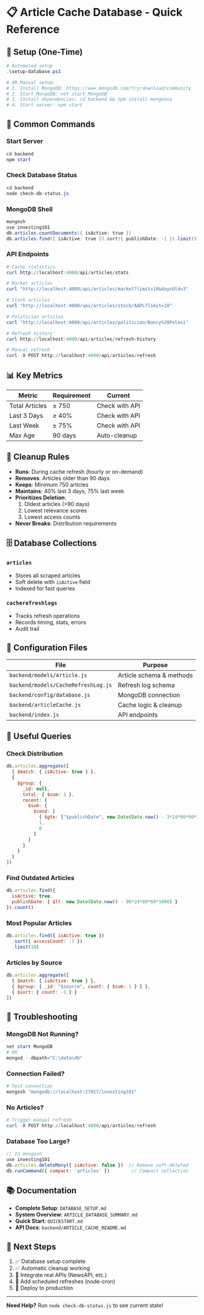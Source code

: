 # 📋 Article Cache Database - Quick Reference

## 🚀 Setup (One-Time)

```powershell
# Automated setup
.\setup-database.ps1

# OR Manual setup:
# 1. Install MongoDB: https://www.mongodb.com/try/download/community
# 2. Start MongoDB: net start MongoDB
# 3. Install dependencies: cd backend && npm install mongoose
# 4. Start server: npm start
```

## 🎯 Common Commands

### Start Server
```powershell
cd backend
npm start
```

### Check Database Status
```powershell
cd backend
node check-db-status.js
```

### MongoDB Shell
```powershell
mongosh
use investing101
db.articles.countDocuments({ isActive: true })
db.articles.find({ isActive: true }).sort({ publishDate: -1 }).limit(5)
```

### API Endpoints
```powershell
# Cache statistics
curl http://localhost:4000/api/articles/stats

# Market articles
curl "http://localhost:4000/api/articles/market?limit=10&daysOld=3"

# Stock articles
curl "http://localhost:4000/api/articles/stock/AAPL?limit=10"

# Politician articles
curl "http://localhost:4000/api/articles/politician/Nancy%20Pelosi"

# Refresh history
curl http://localhost:4000/api/articles/refresh-history

# Manual refresh
curl -X POST http://localhost:4000/api/articles/refresh
```

## 📊 Key Metrics

| Metric | Requirement | Current |
|--------|-------------|---------|
| Total Articles | ≥ 750 | Check with API |
| Last 3 Days | ≥ 40% | Check with API |
| Last Week | ≥ 75% | Check with API |
| Max Age | 90 days | Auto-cleanup |

## 🧹 Cleanup Rules

- **Runs**: During cache refresh (hourly or on-demand)
- **Removes**: Articles older than 90 days
- **Keeps**: Minimum 750 articles
- **Maintains**: 40% last 3 days, 75% last week
- **Prioritizes Deletion**:
  1. Oldest articles (>90 days)
  2. Lowest relevance scores
  3. Lowest access counts
- **Never Breaks**: Distribution requirements

## 🗄️ Database Collections

### `articles`
- Stores all scraped articles
- Soft delete with `isActive` field
- Indexed for fast queries

### `cacherefreshlogs`
- Tracks refresh operations
- Records timing, stats, errors
- Audit trail

## 🔧 Configuration Files

| File | Purpose |
|------|---------|
| `backend/models/Article.js` | Article schema & methods |
| `backend/models/CacheRefreshLog.js` | Refresh log schema |
| `backend/config/database.js` | MongoDB connection |
| `backend/articleCache.js` | Cache logic & cleanup |
| `backend/index.js` | API endpoints |

## 🧪 Useful Queries

### Check Distribution
```javascript
db.articles.aggregate([
  { $match: { isActive: true } },
  {
    $group: {
      _id: null,
      total: { $sum: 1 },
      recent: {
        $sum: {
          $cond: [
            { $gte: ["$publishDate", new Date(Date.now() - 3*24*60*60*1000)] },
            1,
            0
          ]
        }
      }
    }
  }
])
```

### Find Outdated Articles
```javascript
db.articles.find({
  isActive: true,
  publishDate: { $lt: new Date(Date.now() - 90*24*60*60*1000) }
}).count()
```

### Most Popular Articles
```javascript
db.articles.find({ isActive: true })
  .sort({ accessCount: -1 })
  .limit(10)
```

### Articles by Source
```javascript
db.articles.aggregate([
  { $match: { isActive: true } },
  { $group: { _id: "$source", count: { $sum: 1 } } },
  { $sort: { count: -1 } }
])
```

## 🚨 Troubleshooting

### MongoDB Not Running?
```powershell
net start MongoDB
# OR
mongod --dbpath="C:\data\db"
```

### Connection Failed?
```powershell
# Test connection
mongosh "mongodb://localhost:27017/investing101"
```

### No Articles?
```powershell
# Trigger manual refresh
curl -X POST http://localhost:4000/api/articles/refresh
```

### Database Too Large?
```javascript
// In mongosh
use investing101
db.articles.deleteMany({ isActive: false })  // Remove soft-deleted
db.runCommand({ compact: 'articles' })        // Compact collection
```

## 📚 Documentation

- **Complete Setup**: `DATABASE_SETUP.md`
- **System Overview**: `ARTICLE_DATABASE_SUMMARY.md`
- **Quick Start**: `QUICKSTART.md`
- **API Docs**: `backend/ARTICLE_CACHE_README.md`

## 🎯 Next Steps

1. ✅ Database setup complete
2. ✅ Automatic cleanup working
3. 🔲 Integrate real APIs (NewsAPI, etc.)
4. 🔲 Add scheduled refreshes (node-cron)
5. 🔲 Deploy to production

---

**Need Help?** Run `node check-db-status.js` to see current state!
